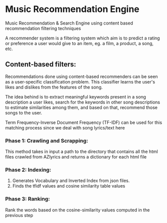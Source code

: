 # Music Recommendation Engine 
Music Recommendation &amp; Search Engine using content based recommendation filtering techniques

A recommender system is a filtering system which aim is to predict a rating or preference a user
would give to an item, eg. a film, a product, a song, etc.

## Content-based filters:
Recommendations done using content-based recommenders can be seen as a
user-specific classification problem. This classifier learns the user's likes and dislikes
from the features of the song.

The idea behind is to extract meaningful keywords present in a song description a user
likes, search for the keywords in other song descriptions to estimate similarities among
them, and based on that, recommend those songs to the user.

Term Frequency-Inverse Document Frequency (TF-IDF) can be used for this matching
process since we deal with song lyrics/text here

### Phase 1: Crawling and Scrapping:
This method takes in input a path to the directory that contains all the
html files crawled from AZlyrics and returns a dictionary for each html file

### Phase 2: Indexing:
1. Generates Vocabulary and Inverted Index from json files.
2. Finds the tfidf values and cosine similarity table values

### Phase 3: Ranking:
Rank the words based on the cosine-similarity values computed in the previous step

